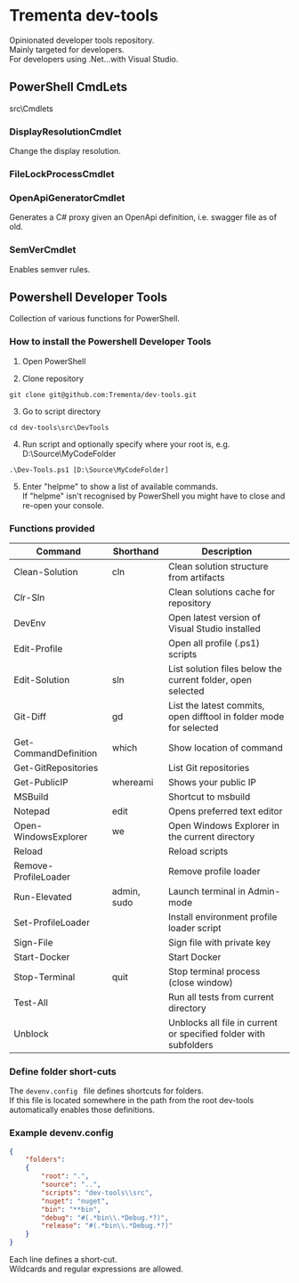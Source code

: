 # Trementa dev-tools
Opinionated developer tools repository.\
Mainly targeted for developers.\
For developers using .Net...with Visual Studio.

## PowerShell CmdLets
src\Cmdlets

### DisplayResolutionCmdlet
Change the display resolution.

### FileLockProcessCmdlet

### OpenApiGeneratorCmdlet
Generates a C# proxy given an OpenApi definition, i.e. swagger file as of old.

### SemVerCmdlet
Enables semver rules.


## Powershell Developer Tools
Collection of various functions for PowerShell.

### How to install the Powershell Developer Tools
1. Open PowerShell

2. Clone repository
 ```pwsh
 git clone git@github.com:Trementa/dev-tools.git
 ```

3. Go to script directory
 ```pwsh
 cd dev-tools\src\DevTools
 ```

4. Run script and optionally specify where your root is, e.g. D:\Source\MyCodeFolder
 ```pwsh
 .\Dev-Tools.ps1 [D:\Source\MyCodeFolder]
 ```

5. Enter "helpme" to show a list of available commands.\
 If "helpme" isn't recognised by PowerShell you might have to close and re-open your console.


### Functions provided

|Command               |Shorthand   |Description                                                         |
|----------------------|------------|--------------------------------------------------------------------|
|Clean-Solution        |cln         |Clean solution structure from artifacts                             |
|Clr-Sln               |            |Clean solutions cache for repository                                |
|DevEnv                |            |Open latest version of Visual Studio installed                      |
|Edit-Profile          |            |Open all profile (.ps1) scripts                                     |
|Edit-Solution         |sln         |List solution files below the current folder, open selected         |
|Git-Diff              |gd          |List the latest commits, open difftool in folder mode for selected  |
|Get-CommandDefinition |which       |Show location of command                                            |
|Get-GitRepositories   |            |List Git repositories                                               |
|Get-PublicIP          |whereami    |Shows your public IP                                                |
|MSBuild               |            |Shortcut to msbuild                                                 |
|Notepad               |edit        |Opens preferred text editor                                         |
|Open-WindowsExplorer  |we          |Open Windows Explorer in the current directory                      |
|Reload                |            |Reload scripts                                                      |
|Remove-ProfileLoader  |            |Remove profile loader                                               |
|Run-Elevated          |admin, sudo |Launch terminal in Admin-mode                                       |
|Set-ProfileLoader     |            |Install environment profile loader script                           |
|Sign-File             |            |Sign file with private key                                          |
|Start-Docker          |            |Start Docker                                                        |
|Stop-Terminal         |quit        |Stop terminal process (close window)                                |
|Test-All              |            |Run all tests from current directory                                |
|Unblock               |            |Unblocks all file in current or specified folder with subfolders    |

### Define folder short-cuts
The  ```devenv.config ``` file defines shortcuts for folders.\
If this file is located somewhere in the path from the root dev-tools automatically enables those definitions.

### Example devenv.config
```json
{
	"folders":
	{
		"root": ".",
		"source": "..",
		"scripts": "dev-tools\\src",
		"nuget": "nuget",		
		"bin": "**bin",
		"debug": "#(.*bin\\.*Debug.*?)",
		"release": "#(.*bin\\.*Debug.*?)"
	}
}
```

Each line defines a short-cut.\
Wildcards and regular expressions are allowed.
